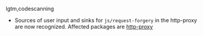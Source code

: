 lgtm,codescanning
* Sources of user input and sinks for `js/request-forgery` in the http-proxy are now recognized. 
  Affected packages are
    [http-proxy](https://www.npmjs.com/package/http-proxy)